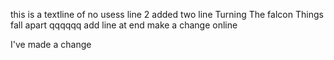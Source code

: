 this is a textline of no usess
line 2
added two line
Turning 
The falcon
Things fall apart
qqqqqq
add line at end
make a change online

I've made a change
